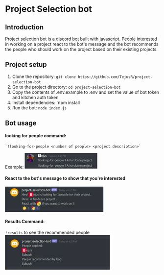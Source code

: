 # Project Selection bot

## Introduction
Project selection bot is a discord bot built with javascript. People interested in working on a project react to the bot's message and the bot recommends the people who should work on the project based on their existing projects.

## Project setup
1. Clone the repository: `git clone https://github.com/TejusR/project-selection-bot`
2. Go to the project directory: `cd project-selection-bot`
3. Copy the contents of .env.example to .env and set the value of bot token and kitchen auth token
4. Install dependencies: `npm install
5. Run the bot: `node index.js`

## Bot usage
#### looking for people command:
    `!looking-for-people <number of people> <project description>`
Example:
![image](lookingForpeople.jpeg)  

#### React to the bot's message to show that you're interested  

![image](botMessage.jpeg)  

#### Results Command:  
`!results` to see the recommended people  
![image](peopleSelex.jpeg)  
